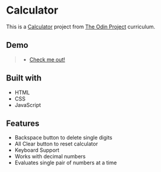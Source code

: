# Calculator 
This is a [Calculator](https://www.theodinproject.com/paths/foundations/courses/foundations/lessons/calculator) project from [The Odin Project](https://www.theodinproject.com) curriculum.

## Demo
> - [Check me out!](https://denzelgranadoz.github.io/calculator/)

## Built with
* HTML
* CSS
* JavaScript

## Features
* Backspace button to delete single digits
* All Clear button to reset calculator
* Keyboard Support
* Works with decimal numbers
* Evaluates single pair of numbers at a time